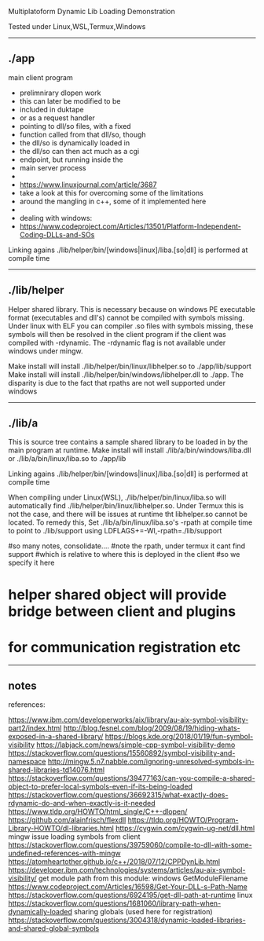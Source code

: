 Multiplatoform Dynamic Lib Loading Demonstration

Tested under Linux,WSL,Termux,Windows

--------------------------------------------------------------------------------
./app
--------------------------------------------------------------------------------

main client program

 * prelimnirary dlopen work
 * this can later be modified to be
 * included in duktape
 * or as a request handler
 * pointing to dll/so files, with a fixed
 * function called from that dll/so, though
 * the dll/so is dynamically loaded in
 * the dll/so can then act much as a cgi
 * endpoint, but running inside the 
 * main server process
 *
 *  https://www.linuxjournal.com/article/3687
 *  take a look at this for overcoming some of the limitations
 *  around the mangling in c++, some of it implemented here
 *  
 *  dealing with windows:
 *  https://www.codeproject.com/Articles/13501/Platform-Independent-Coding-DLLs-and-SOs

Linking agains ./lib/helper/bin/[windows|linux]/liba.[so|dll] is performed at compile time

--------------------------------------------------------------------------------
./lib/helper
--------------------------------------------------------------------------------
Helper shared library. This is necessary because on windows PE executable format
(executables and dll's) cannot be compiled with symbols missing. Under linux
with ELF you can compiler .so files with symbols missing, these symbols will
then be resolved in the client program if the client was compiled with -rdynamic.
The -rdynamic flag is not available under windows under mingw.

Make install will install ./lib/helper/bin/linux/libhelper.so to ./app/lib/support
Make install will install ./lib/helper/bin/windows/libhelper.dll to ./app.
The disparity is due to the fact that rpaths are not well supported under windows

--------------------------------------------------------------------------------
./lib/a
--------------------------------------------------------------------------------
This is source tree contains a sample shared library to be loaded in by the
main program at runtime. Make install will install ./lib/a/bin/windows/liba.dll
or ./lib/a/bin/linux/liba.so to ./app/lib

Linking agains ./lib/helper/bin/[windows|linux]/liba.[so|dll] is performed at compile time

When compiling under Linux(WSL), ./lib/helper/bin/linux/liba.so will automatically
find ./lib/helper/bin/linux/libhelper.so. Under Termux this is not the case, and
there will be issues at runtime tht libhelper.so cannot be located. To remedy this,
Set ./lib/a/bin/linux/liba.so's -rpath at compile time to point to ./lib/support using
LDFLAGS+=-Wl,-rpath=./lib/support


#so many notes, consolidate....
#note the rpath, under termux it cant find support
#which is relative to where this is deployed in the client
#so we specify it here

# helper shared object will provide bridge between client and plugins
# for communication registration etc


--------------------------------------------------------------------------------
notes
--------------------------------------------------------------------------------
references:

https://www.ibm.com/developerworks/aix/library/au-aix-symbol-visibility-part2/index.html
http://blog.fesnel.com/blog/2009/08/19/hiding-whats-exposed-in-a-shared-library/
https://blogs.kde.org/2018/01/19/fun-symbol-visibility
https://labjack.com/news/simple-cpp-symbol-visibility-demo
https://stackoverflow.com/questions/15560892/symbol-visibility-and-namespace
http://mingw.5.n7.nabble.com/ignoring-unresolved-symbols-in-shared-libraries-td14076.html
https://stackoverflow.com/questions/39477163/can-you-compile-a-shared-object-to-prefer-local-symbols-even-if-its-being-loaded
https://stackoverflow.com/questions/36692315/what-exactly-does-rdynamic-do-and-when-exactly-is-it-needed
https://www.tldp.org/HOWTO/html_single/C++-dlopen/
https://github.com/alainfrisch/flexdll
https://tldp.org/HOWTO/Program-Library-HOWTO/dl-libraries.html
https://cygwin.com/cygwin-ug-net/dll.html
mingw issue loading symbols from client
https://stackoverflow.com/questions/39759060/compile-to-dll-with-some-undefined-references-with-mingw
https://atomheartother.github.io/c++/2018/07/12/CPPDynLib.html
https://developer.ibm.com/technologies/systems/articles/au-aix-symbol-visibility/
get module path from this module:
 windows
  GetModuleFilename
  https://www.codeproject.com/Articles/16598/Get-Your-DLL-s-Path-Name
  https://stackoverflow.com/questions/6924195/get-dll-path-at-runtime
 linux
  https://stackoverflow.com/questions/1681060/library-path-when-dynamically-loaded
 sharing globals (used here for registration)
  https://stackoverflow.com/questions/3004318/dynamic-loaded-libraries-and-shared-global-symbols 

